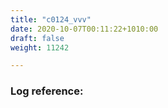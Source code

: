 ```yaml
---
title: "c0124_vvv"
date: 2020-10-07T00:11:22+1010:00
draft: false
weight: 11242

---
```


### Log reference: <no value>

```
